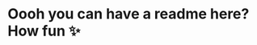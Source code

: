 # Oooh you can have a readme here? How fun ✨

<!---
lemoncherryy/lemoncherryy is a ✨ special ✨ repository because its `README.md` (this file) appears on your GitHub profile.
You can click the Preview link to take a look at your changes.
--->
